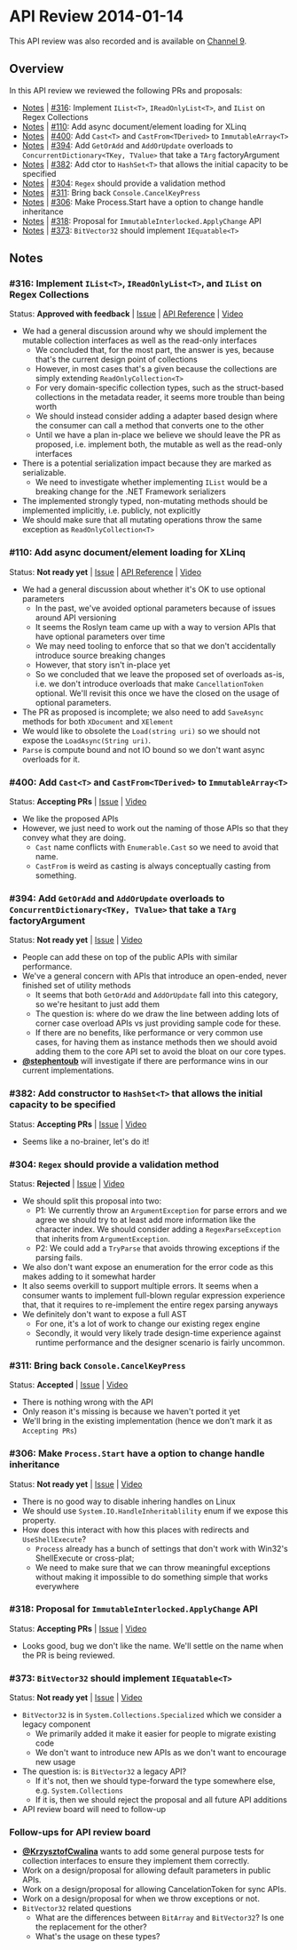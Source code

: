 # API Review 2014-01-14

This API review was also recorded and is available on [Channel 9](http://channel9.msdn.com/Series/NET-Framework/NET-Core-API-Review-2015-01-14).

## Overview

In this API review we reviewed the following PRs and proposals:

* [Notes](#316-implement-ilistt-ireadonlylistt-and-ilist-on-regex-collections) |
  [#316](https://github.com/dotnet/corefx/pull/316): Implement `IList<T>`, `IReadOnlyList<T>`, and `IList` on Regex Collections
* [Notes](#110-add-async-documentelement-loading-for-xlinq) |
  [#110](https://github.com/dotnet/corefx/pull/110): Add async document/element loading for XLinq
* [Notes](#400-add-castt-and-castfromtderived-to-immutablearrayt) |
  [#400](https://github.com/dotnet/corefx/issues/400): Add `Cast<T>` and `CastFrom<TDerived>` to `ImmutableArray<T>`
* [Notes](#394-add-getoradd-and-addorupdate-overloads-to-concurrentdictionarytkey-tvalue-that-take-a-targ-factoryargument) |
  [#394](https://github.com/dotnet/corefx/issues/394): Add `GetOrAdd` and `AddOrUpdate` overloads to `ConcurrentDictionary<TKey, TValue>` that take a `TArg` factoryArgument
* [Notes](#382-add-constructor-to-hashsett-that-allows-the-initial-capacity-to-be-specified) |
  [#382](https://github.com/dotnet/corefx/issues/382): Add ctor to `HashSet<T>` that allows the initial capacity to be specified
* [Notes](#304-regex-should-provide-a-validation-method) |
  [#304](https://github.com/dotnet/corefx/issues/304): `Regex` should provide a validation method
* [Notes](#311-bring-back-consolecancelkeypress) |
  [#311](https://github.com/dotnet/corefx/issues/311): Bring back `Console.CancelKeyPress`
* [Notes](#306-make-processstart-have-a-option-to-change-handle-inheritance) |
  [#306](https://github.com/dotnet/corefx/issues/306): Make Process.Start have a option to change handle inheritance
* [Notes](#318-proposal-for-immutableinterlockedapplychange-api) |
  [#318](https://github.com/dotnet/corefx/issues/318): Proposal for `ImmutableInterlocked.ApplyChange` API
* [Notes](#373-bitvector32-should-implement-iequatablet) |
  [#373](https://github.com/dotnet/corefx/issues/373): `BitVector32` should implement `IEquatable<T>`

## Notes

### #316: Implement `IList<T>`, `IReadOnlyList<T>`, and `IList` on Regex Collections

Status: **Approved with feedback** |
[Issue](https://github.com/dotnet/corefx/pull/316) |
[API Reference](issue-316.md) |
[Video](http://channel9.msdn.com/Series/NET-Framework/NET-Core-API-Review-2015-01-14#time=0m2s)

* We had a general discussion around why we should implement the mutable collection interfaces as well as the read-only interfaces
    - We concluded that, for the most part, the answer is yes, because that's the current design point of collections
    - However, in most cases that's a given because the collections are simply extending `ReadOnlyCollection<T>`
    - For very domain-specific collection types, such as the struct-based collections in the metadata reader, it seems more trouble than being worth
    - We should instead consider adding a adapter based design where the consumer can call a method that converts one to the other
    - Until we have a plan in-place we believe we should leave the PR as proposed, i.e. implement both, the mutable as well as the read-only interfaces
* There is a potential serialization impact because they are marked as serializable.
    - We need to investigate whether implementing `IList` would be a breaking change for the .NET Framework serializers
* The implemented strongly typed, non-mutating methods should be implemented implicitly, i.e. publicly, not explicitly
* We should make sure that all mutating operations throw the same exception as `ReadOnlyCollection<T>`

### #110: Add async document/element loading for XLinq

Status: **Not ready yet** |
[Issue](https://github.com/dotnet/corefx/pull/110) |
[API Reference](issue-110.md) |
[Video](http://channel9.msdn.com/Series/NET-Framework/NET-Core-API-Review-2015-01-14#time=30m21s)

* We had a general discussion about whether it's OK to use optional parameters
    - In the past, we've avoided optional parameters because of issues around API versioning
    - It seems the Roslyn team came up with a way to version APIs that have optional parameters over time
    - We may need tooling to enforce that so that we don't accidentally introduce source breaking changes
    - However, that story isn't in-place yet
    - So we concluded that we leave the proposed set of overloads as-is, i.e. we don't introduce overloads that make `CancellationToken` optional. We'll revisit this once we have the closed on the usage of optional parameters.
* The PR as proposed is incomplete; we also need to add `SaveAsync` methods for both `XDocument` and `XElement`
* We would like to obsolete the `Load(string uri)` so we should not expose the `LoadAsync(String uri)`.
* `Parse` is compute bound and not IO bound so we don't want async overloads for it.

### #400: Add `Cast<T>` and `CastFrom<TDerived>` to `ImmutableArray<T>`

Status: **Accepting PRs** |
[Issue](https://github.com/dotnet/corefx/issues/400) |
[Video](http://channel9.msdn.com/Series/NET-Framework/NET-Core-API-Review-2015-01-14#time=48m38s)

* We like the proposed APIs
* However, we just need to work out the naming of those APIs so that they convey what they are doing.
    - `Cast` name conflicts with `Enumerable.Cast` so we need to avoid that name.
    - `CastFrom` is weird as casting is always conceptually casting from something.

### #394: Add `GetOrAdd` and `AddOrUpdate` overloads to `ConcurrentDictionary<TKey, TValue>` that take a `TArg` factoryArgument

Status: **Not ready yet** |
[Issue](https://github.com/dotnet/corefx/issues/394) |
[Video](http://channel9.msdn.com/Series/NET-Framework/NET-Core-API-Review-2015-01-14#time=57m36s)

* People can add these on top of the public APIs with similar performance.
* We've a general concern with APIs that introduce an open-ended, never finished set of utility methods
    - It seems that both `GetOrAdd` and `AddOrUpdate` fall into this category, so we're hesitant to just add them
    - The question is: where do we draw the line between adding lots of corner case overload APIs vs just providing sample code for these.
    - If there are no benefits, like performance or very common use cases, for having them as instance methods then we should avoid adding them to the core API set to avoid the bloat on our core types.
* **[@stephentoub](https://github.com/stephentoub)** will investigate if there are performance wins in our current implementations.

### #382: Add constructor to `HashSet<T>` that allows the initial capacity to be specified

Status: **Accepting PRs** |
[Issue](https://github.com/dotnet/corefx/issues/382) |
[Video](http://channel9.msdn.com/Series/NET-Framework/NET-Core-API-Review-2015-01-14#time=1h11m46s)

* Seems like a no-brainer, let's do it!

### #304: `Regex` should provide a validation method

Status: **Rejected** |
[Issue](https://github.com/dotnet/corefx/issues/304) |
[Video](http://channel9.msdn.com/Series/NET-Framework/NET-Core-API-Review-2015-01-14#time=1h12m55s)

* We should split this proposal into two:
    - P1: We currently throw an `ArgumentException` for parse errors and we agree we should try to at least add more information like the character index. We should consider adding a `RegexParseException` that inherits from `ArgumentException`.
    - P2: We could add a `TryParse` that avoids throwing exceptions if the parsing fails.
* We also don't want expose an enumeration for the error code as this makes adding to it somewhat harder
* It also seems overkill to support multiple errors. It seems when a consumer wants to implement full-blown regular expression experience that, that it requires to re-implement the entire regex parsing anyways
* We definitely don't want to expose a full AST
    - For one, it's a lot of work to change our existing regex engine
    - Secondly, it would very likely trade design-time experience against runtime performance and the designer scenario is fairly uncommon.

### #311: Bring back `Console.CancelKeyPress`

Status: **Accepted** |
[Issue](https://github.com/dotnet/corefx/issues/311) |
[Video](http://channel9.msdn.com/Series/NET-Framework/NET-Core-API-Review-2015-01-14#time=1h32m33s)

* There is nothing wrong with the API
* Only reason it's missing is because we haven't ported it yet
* We'll bring in the existing implementation (hence we don't mark it as `Accepting PRs`)

### #306: Make `Process.Start` have a option to change handle inheritance

Status: **Not ready yet** |
[Issue](https://github.com/dotnet/corefx/issues/306) |
[Video](http://channel9.msdn.com/Series/NET-Framework/NET-Core-API-Review-2015-01-14#time=1h33m12s)

* There is no good way to disable inhering handles on Linux
* We should use `System.IO.HandleInheritablility` enum if we expose this property.
* How does this interact with how this places with redirects and `UseShellExecute`?
    - `Process` already has a bunch of settings that don't work with Win32's ShellExecute or cross-plat;
    - We need to make sure that we can throw meaningful exceptions without making it impossible to do something simple that works everywhere

### #318: Proposal for `ImmutableInterlocked.ApplyChange` API

Status: **Accepting PRs** |
[Issue](https://github.com/dotnet/corefx/issues/318) |
[Video](http://channel9.msdn.com/Series/NET-Framework/NET-Core-API-Review-2015-01-14#time=1h46m50s)

* Looks good, bug we don't like the name. We'll settle on the name when the PR is being reviewed.

### #373: `BitVector32` should implement `IEquatable<T>`

Status: **Not ready yet** |
[Issue](https://github.com/dotnet/corefx/issues/373) |
[Video](http://channel9.msdn.com/Series/NET-Framework/NET-Core-API-Review-2015-01-14#time=1h49m50s)

* `BitVector32` is in `System.Collections.Specialized` which we consider a legacy component
    - We primarily added it make it easier for people to migrate existing code
    - We don't want to introduce new APIs as we don't want to encourage new usage
* The question is: is `BitVector32` a legacy API?
    - If it's not, then we should type-forward the type somewhere else, e.g. `System.Collections`
    - If it is, then we should reject the proposal and all future API additions
* API review board will need to follow-up

### Follow-ups for API review board

* **[@KrzysztofCwalina](https://github.com/KrzysztofCwalina)** wants to add some general purpose tests for collection interfaces to ensure they implement them correctly.
* Work on a design/proposal for allowing default parameters in public APIs.
* Work on a design/proposal for allowing CancelationToken for sync APIs.
* Work on a design/proposal for when we throw exceptions or not.
* `BitVector32` related questions
    - What are the differences between `BitArray` and `BitVector32`? Is one the replacement for the other?
    - What's the usage on these types?
